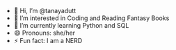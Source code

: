 - 👋 Hi, I’m @tanayadutt
- 👀 I’m interested in Coding and Reading Fantasy Books
- 🌱 I’m currently learning Python and SQL
- 😄 Pronouns: she/her
- ⚡ Fun fact: I am a NERD

<!---
tanayadutt/tanayadutt is a ✨ special ✨ repository because its `README.md` (this file) appears on your GitHub profile.
You can click the Preview link to take a look at your changes.
--->
